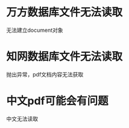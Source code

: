 万方数据库文件无法读取
====================
无法建立document对象

知网数据库文件无法读取
====================
抛出异常，pdf文档内容无法获取

中文pdf可能会有问题
==================
中文无法读取